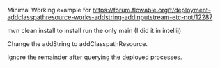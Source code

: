 Minimal Working example for
https://forum.flowable.org/t/deployment-addclasspathresource-works-addstring-addinputstream-etc-not/12287

mvn clean install to install
run the only main (I did it in intellij)

Change the addString to addClasspathResource.

Ignore the remainder after querying the deployed processes.

